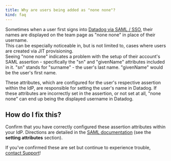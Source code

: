 ```yaml
---
title: Why are users being added as "none none"?
kind: faq
---
```


Sometimes when a user first signs into [Datadog via SAML / SSO][1], their names are displayed on the team page as "none none" in place of their username.  
This can be especially noticeable in, but is not limited to, cases where users are created via JIT provisioning.  
Seeing "none none" indicates a problem with the setup of their account's SAML assertion - specifically the "sn" and "givenName" attributes included in it. "sn" stands for "surname" - the user's last name. "givenName" would be the user's first name.

These attributes, which are configured for the user's respective assertion within the IdP, are responsible for setting the user's name in Datadog. If these attributes are incorrectly set in the assertion, or not set at all, "none none" can end up being the displayed username in Datadog. 

## How do I fix this?

Confirm that you have correctly configured these assertion attributes within your IdP. Directions are detailed in the [SAML documentation][1] (see the **setting attributes** section).

If you've confirmed these are set but continue to experience trouble, [contact Support][2]!

[1]: /account_management/saml
[2]: /help
